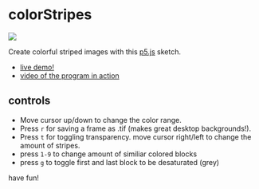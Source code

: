 colorStripes
============
[![](http://nylkiway.net/colorstripes/colorstripes_screenshot.png)](http://nylki.github.io/colorStripes/)


Create colorful striped images with this [p5.js](http://p5js.org/) sketch.
- [live demo!](http://nylki.github.io/colorStripes/)
- [video of the program in action](https://vimeo.com/87392446)

controls
----------
* Move cursor up/down to change the color range.
* Press `r` for saving a frame as .tif (makes great desktop backgrounds!).
* Press `t` for toggling transparency. move cursor right/left to change the amount of stripes.
* press `1-9` to change amount of similiar colored blocks
* press `g` to toggle first and last block to be desaturated (grey)


have fun!
